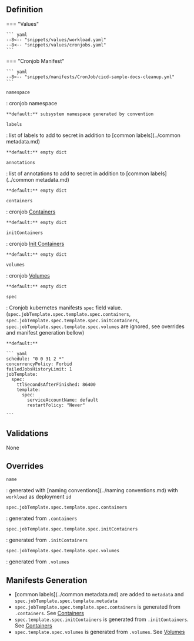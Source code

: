 
## Definition


=== "Values"

    ``` yaml
    --8<-- "snippets/values/workload.yaml"
    --8<-- "snippets/values/cronjobs.yaml"
    ```

=== "Cronjob Manifest"

    ``` yaml
    --8<-- "snippets/manifests/CronJob/cicd-sample-docs-cleanup.yml"
    ```



`namespace`

:   cronjob namespace

    **default:** subsystem namespace generated by convention

`labels`

:   list of labels to add to secret in addition to [common labels](../common metadata.md)

    **default:** empty dict

`annotations`

:   list of annotations to add to secret in addition to [common labels](../common metadata.md)

    **default:** empty dict

`containers`

:   cronjob [Containers](../Components/containers.md)

    **default:** empty dict

`initContainers`

:   cronjob [Init Containers](../Components/containers.md)

    **default:** empty dict

`volumes`

:   cronjob [Volumes](../Components/volumes.md)

    **default:** empty dict


`spec`    

:   Cronjob kubernetes manifests `spec` field value.  (`spec.jobTemplate.spec.template.spec.containers`, `spec.jobTemplate.spec.template.spec.initContainers`, `spec.jobTemplate.spec.template.spec.volumes`  are ignored, see overrides and manifest generation bellow)


    **default:** 
    
    ``` yaml
    schedule: "0 0 31 2 *"
    concurrencyPolicy: Forbid
    failedJobsHistoryLimit: 1
    jobTemplate:
      spec:
        ttlSecondsAfterFinished: 86400
        template:
          spec:
            serviceAccountName: default
            restartPolicy: "Never"

    ```


## Validations

None

## Overrides

`name`

:   generated with [naming conventions](../naming conventions.md) with `workload` as deployment `id`

`spec.jobTemplate.spec.template.spec.containers`

:   generated from `.containers`

`spec.jobTemplate.spec.template.spec.initContainers`

:   generated from `.initContainers`

`spec.jobTemplate.spec.template.spec.volumes`

:   generated from `.volumes`


## Manifests Generation 

- [common labels](../common metadata.md) are added to `metadata` and `spec.jobTemplate.spec.template.metadata` 
- `spec.jobTemplate.spec.template.spec.containers` is generated  from `.containers`. See [Containers](../Components/containers.md)
- `spec.template.spec.initContainers` is generated  from `.initContainers`. See [Containers](../Components/containers.md)
- `spec.template.spec.volumes` is generated  from `.volumes`. See [Volumes](../Components/volumes.md)  